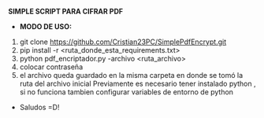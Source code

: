 
**SIMPLE SCRIPT PARA CIFRAR PDF**
- **MODO DE USO:**
1. git clone https://github.com/Cristian23PC/SimplePdfEncrypt.git
2. pip install -r <ruta_donde_esta_requirements.txt> 
3. python pdf_encriptador.py -archivo <ruta_archivo>
4. colocar contraseña
5. el archivo queda guardado en la misma carpeta en donde se tomó la ruta del archivo inicial
Previamente es necesario tener instalado python , si no funciona tambien configurar variables de entorno de python
- Saludos =D!

